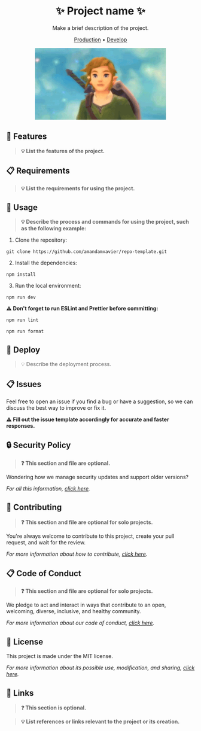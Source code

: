 <h1 align="center">
    ✨ Project name ✨
</h1>

<p align="center">
    Make a brief description of the project.
</p>

<p align="center">
  <a href="/" target="_blank">Production</a>
   • 
  <a href="/" target="_blank">Develop</a>
</p>

<p align="center">
    <img src="SCREENSHOT.gif">
</p>

## 🎉 Features

> **💡 List the features of the project.**

## 📋 Requirements

> **💡 List the requirements for using the project.**

## 🔎 Usage

> **💡 Describe the process and commands for using the project, such as the following example:**

1. Clone the repository:

```console
git clone https://github.com/amandamxavier/repo-template.git
```

2. Install the dependencies:

```console
npm install
```

3. Run the local environment:

```console
npm run dev
```

**⚠️ Don't forget to run ESLint and Prettier before committing:**

```console
npm run lint
```

```console
npm run format
```

## 🚀 Deploy

> 💡 Describe the deployment process.

## 📋 Issues

Feel free to open an issue if you find a bug or have a suggestion, so we can discuss the best way to improve or fix it.

**⚠️ Fill out the issue template accordingly for accurate and faster responses.**

## 🔒 Security Policy

> **❓ This section and file are optional.**

Wondering how we manage security updates and support older versions? 

_For all this information, [click here](SECURITY.md)._

## 👋 Contributing

> **❓ This section and file are optional for solo projects.**

You're always welcome to contribute to this project, create your pull request, and wait for the review.

_For more information about how to contribute, [click here](CONTRIBUTING.md)._

## 📋 Code of Conduct

> **❓ This section and file are optional for solo projects.**

We pledge to act and interact in ways that contribute to an open, welcoming, diverse, inclusive, and healthy community. 

_For more information about our code of conduct, [click here](CODE_OF_CONDUCT.md)._

## 📜 License

This project is made under the MIT license.

_For more information about its possible use, modification, and sharing, [click here](LICENSE)._

## 📎 Links

> **❓ This section is optional.**

> **💡 List references or links relevant to the project or its creation.**
